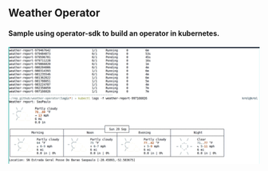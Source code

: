 ## Weather Operator

#### Sample using operator-sdk to build an operator in kubernetes.

![](demo/demo-operators.png)
